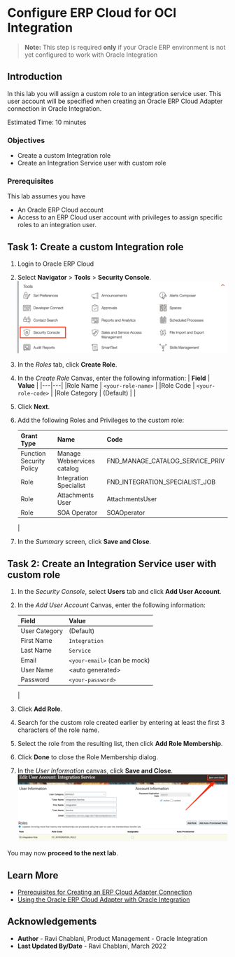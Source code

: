 # Configure ERP Cloud for OCI Integration

> **Note:** This step is required **only** if your Oracle ERP environment is not yet configured to work with Oracle Integration

## Introduction
In this lab you will assign a custom role to an integration service user. This user account will be specified when creating an Oracle ERP Cloud Adapter connection in Oracle Integration.

Estimated Time: 10 minutes

### Objectives
* Create a custom Integration role
* Create an Integration Service user with custom role


### Prerequisites
This lab assumes you have
* An Oracle ERP Cloud account
* Access to an ERP Cloud user account with privileges to assign specific roles to an integration user. 


## **Task 1:** Create a custom Integration role

1. Login to Oracle ERP Cloud

2. Select **Navigator** > **Tools** > **Security Console**.
    ![Open Security Console](images/erp-open-security-console.png)

3. In the *Roles* tab, click **Create Role**. 

4. In the *Create Role* Canvas, enter the following information:
    | **Field**  | **Value** |
    |---|---|
    |Role Name | `<your-role-name>` |
    |Role Code | `<your-role-code>` |
    |Role Category | (Default) |
    |    

5. Click **Next**.

6. Add the following Roles and Privileges to the custom role:

    | Grant Type | Name | Code |
    | ---- | ---- | ---- |
    | Function Security Policy | Manage Webservices catalog | FND_MANAGE\_CATALOG\_SERVICE\_PRIV
    | Role | Integration Specialist | FND\_INTEGRATION\_SPECIALIST\_JOB
    | Role | Attachments User | AttachmentsUser |
    | Role | SOA Operator | SOAOperator |
    | 


7. In the *Summary* screen, click **Save and Close**.

## **Task 2:** Create an Integration Service user with custom role

1. In the *Security Console*, select **Users** tab and click **Add User Account**.

2.  In the *Add User Account* Canvas, enter the following information:

    | **Field**  | **Value** |
    |---|---|
    |User Category | (Default) |
    |First Name | `Integration` |
    |Last Name	 | `Service` |
    |Email | `<your-email>` (can be mock)|
    |User Name | \<auto generated> |
    |Password | `<your-password>` |
    |

3. Click **Add Role**.

4. Search for the custom role created earlier by entering at least the first 3 characters of the role name. 

5. Select the role from the resulting list, then click **Add Role Membership**. 

6. Click **Done** to close the Role Membership dialog. 

7. In the *User Information* canvas, click **Save and Close**.
    ![Save user with added role](images/erp-user-with-roles.png)


You may now **proceed to the next lab**.


## Learn More
* [Prerequisites for Creating an ERP Cloud Adapter Connection](https://docs.oracle.com/en/cloud/paas/integration-cloud/erp-adapter/prerequisites-creating-connection.html)
* [Using the Oracle ERP Cloud Adapter with Oracle Integration
](https://docs.oracle.com/en/cloud/paas/integration-cloud/erp-adapter)

## Acknowledgements
* **Author** - Ravi Chablani, Product Management - Oracle Integration
* **Last Updated By/Date** - Ravi Chablani, March 2022